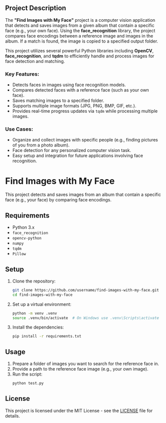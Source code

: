 ## Project Description

The **"Find Images with My Face"** project is a computer vision application that detects and saves images from a given album that contain a specific face (e.g., your own face). Using the **face_recognition** library, the project compares face encodings between a reference image and images in the album. If a match is found, the image is copied to a specified output folder.

This project utilizes several powerful Python libraries including **OpenCV**, **face_recognition**, and **tqdm** to efficiently handle and process images for face detection and matching.

### Key Features:
- Detects faces in images using face recognition models.
- Compares detected faces with a reference face (such as your own face).
- Saves matching images to a specified folder.
- Supports multiple image formats (JPG, PNG, BMP, GIF, etc.).
- Provides real-time progress updates via `tqdm` while processing multiple images.

### Use Cases:
- Organize and collect images with specific people (e.g., finding pictures of you from a photo album).
- Face detection for any personalized computer vision task.
- Easy setup and integration for future applications involving face recognition.
# Find Images with My Face

This project detects and saves images from an album that contain a specific face (e.g., your face) by comparing face encodings.

## Requirements

- Python 3.x
- `face_recognition`
- `opencv-python`
- `numpy`
- `tqdm`
- `Pillow`

## Setup

1. Clone the repository:
    ```bash
    git clone https://github.com/username/find-images-with-my-face.git
    cd find-images-with-my-face
    ```

2. Set up a virtual environment:
    ```bash
    python -m venv .venv
    source .venv/bin/activate  # On Windows use .venv\Scripts\activate
    ```

3. Install the dependencies:
    ```bash
    pip install -r requirements.txt
    ```

## Usage

1. Prepare a folder of images you want to search for the reference face in.
2. Provide a path to the reference face image (e.g., your own image).
3. Run the script:
    ```bash
    python test.py
    ```

## License

This project is licensed under the MIT License - see the [LICENSE](LICENSE) file for details.
